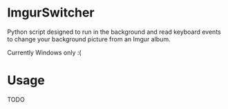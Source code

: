 # ImgurSwitcher
Python script designed to run in the background and read keyboard events to change your background picture from an Imgur album.

Currently Windows only :(

# Usage
TODO

